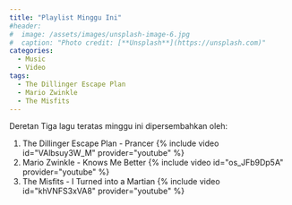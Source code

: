 ```yaml
---
title: "Playlist Minggu Ini"
#header:
#  image: /assets/images/unsplash-image-6.jpg
#  caption: "Photo credit: [**Unsplash**](https://unsplash.com)"
categories:
  - Music
  - Video
tags:
  - The Dillinger Escape Plan
  - Mario Zwinkle
  - The Misfits
---
```

Deretan Tiga lagu teratas minggu ini dipersembahkan oleh:

1. The Dillinger Escape Plan - Prancer
{% include video id="VAlbsuy3W_M" provider="youtube" %}
2. Mario Zwinkle - Knows Me Better
{% include video id="os_JFb9Dp5A" provider="youtube" %}
3. The Misfits - I Turned into a Martian
{% include video id="khVNFS3xVA8" provider="youtube" %}

